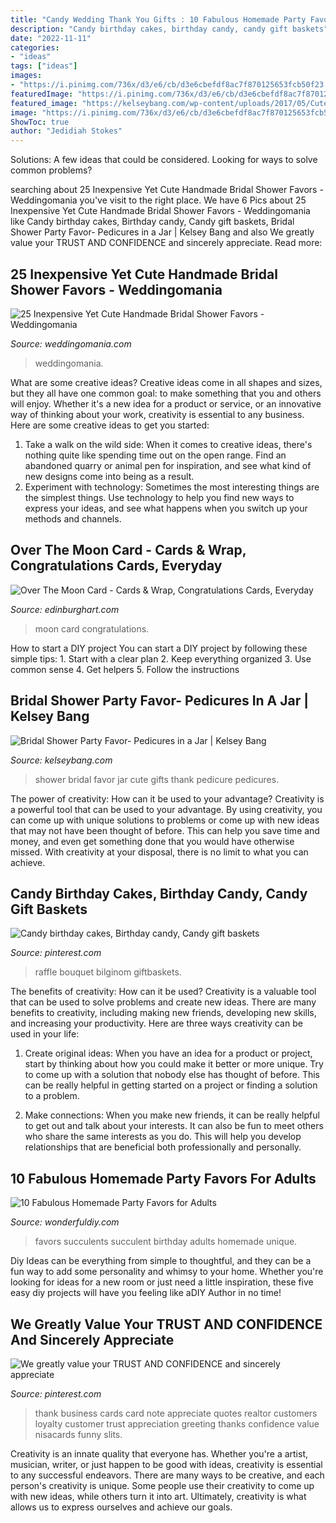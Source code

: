 ```yaml
---
title: "Candy Wedding Thank You Gifts : 10 Fabulous Homemade Party Favors For Adults"
description: "Candy birthday cakes, birthday candy, candy gift baskets"
date: "2022-11-11"
categories:
- "ideas"
tags: ["ideas"]
images:
- "https://i.pinimg.com/736x/d3/e6/cb/d3e6cbefdf8ac7f870125653fcb50f23.jpg"
featuredImage: "https://i.pinimg.com/736x/d3/e6/cb/d3e6cbefdf8ac7f870125653fcb50f23.jpg"
featured_image: "https://kelseybang.com/wp-content/uploads/2017/05/Cute-Bridal-Shower-Thank-You-Gifts-Pedicure-in-a-Jar-8.jpg"
image: "https://i.pinimg.com/736x/d3/e6/cb/d3e6cbefdf8ac7f870125653fcb50f23.jpg"
ShowToc: true
author: "Jedidiah Stokes"
---
```



Solutions: A few ideas that could be considered.
Looking for ways to solve common problems?

	

		
searching about 25 Inexpensive Yet Cute Handmade Bridal Shower Favors - Weddingomania you've visit to the right place. We have 6 Pics about 25 Inexpensive Yet Cute Handmade Bridal Shower Favors - Weddingomania like Candy birthday cakes, Birthday candy, Candy gift baskets, Bridal Shower Party Favor- Pedicures in a Jar | Kelsey Bang and also We greatly value your TRUST AND CONFIDENCE and sincerely appreciate. Read more:
		
    
## 25 Inexpensive Yet Cute Handmade Bridal Shower Favors - Weddingomania

<img loading=lazy src="https://i.weddingomania.com/2016/05/Handmade-Soap-Bridal-Shower-Favors.jpg" onerror="this.onerror=null;this.src='https://tse2.mm.bing.net/th?id=OIP.xSDTDpnOaNXZBjR0RnPE_AHaLH&amp;pid=15.1';" alt="25 Inexpensive Yet Cute Handmade Bridal Shower Favors - Weddingomania">

_Source: weddingomania.com_

>weddingomania. 

	

What are some creative ideas?
Creative ideas come in all shapes and sizes, but they all have one common goal: to make something that you and others will enjoy. Whether it's a new idea for a product or service, or an innovative way of thinking about your work, creativity is essential to any business. Here are some creative ideas to get you started: 
1. Take a walk on the wild side: When it comes to creative ideas, there's nothing quite like spending time out on the open range. Find an abandoned quarry or animal pen for inspiration, and see what kind of new designs come into being as a result. 
2. Experiment with technology: Sometimes the most interesting things are the simplest things. Use technology to help you find new ways to express your ideas, and see what happens when you switch up your methods and channels. 

    
## Over The Moon Card - Cards &amp; Wrap, Congratulations Cards, Everyday

<img loading=lazy src="https://www.edinburghart.com/wp-content/uploads/il_570xN.1254402159_hh1n.jpg" onerror="this.onerror=null;this.src='https://tse3.mm.bing.net/th?id=OIP.JCvCQ2T4N-JGSPceCopeyAHaFg&amp;pid=15.1';" alt="Over The Moon Card - Cards &amp; Wrap, Congratulations Cards, Everyday">

_Source: edinburghart.com_

>moon card congratulations. 

	

How to start a DIY project
You can start a DIY project by following these simple tips: 1. Start with a clear plan 2. Keep everything organized 3. Use common sense 4. Get helpers 5. Follow the instructions 
    
## Bridal Shower Party Favor- Pedicures In A Jar | Kelsey Bang

<img loading=lazy src="https://kelseybang.com/wp-content/uploads/2017/05/Cute-Bridal-Shower-Thank-You-Gifts-Pedicure-in-a-Jar-8.jpg" onerror="this.onerror=null;this.src='https://tse3.mm.bing.net/th?id=OIP.PMsPHBhZSkaH0Enqz1bhkQHaLH&amp;pid=15.1';" alt="Bridal Shower Party Favor- Pedicures in a Jar | Kelsey Bang">

_Source: kelseybang.com_

>shower bridal favor jar cute gifts thank pedicure pedicures. 

	

The power of creativity: How can it be used to your advantage?
Creativity is a powerful tool that can be used to your advantage. By using creativity, you can come up with unique solutions to problems or come up with new ideas that may not have been thought of before. This can help you save time and money, and even get something done that you would have otherwise missed. With creativity at your disposal, there is no limit to what you can achieve.

    
## Candy Birthday Cakes, Birthday Candy, Candy Gift Baskets

<img loading=lazy src="https://i.pinimg.com/1200x/8b/52/65/8b52654d57e46b013db31f6a35914d81.jpg" onerror="this.onerror=null;this.src='https://tse4.mm.bing.net/th?id=OIP.CEwK2NnxScq2eA2Y6cGvRgHaR-&amp;pid=15.1';" alt="Candy birthday cakes, Birthday candy, Candy gift baskets">

_Source: pinterest.com_

>raffle bouquet bilginom giftbaskets. 

	

The benefits of creativity: How can it be used?
Creativity is a valuable tool that can be used to solve problems and create new ideas. There are many benefits to creativity, including making new friends, developing new skills, and increasing your productivity. Here are three ways creativity can be used in your life: 
1. Create original ideas: When you have an idea for a product or project, start by thinking about how you could make it better or more unique. Try to come up with a solution that nobody else has thought of before. This can be really helpful in getting started on a project or finding a solution to a problem.

2. Make connections: When you make new friends, it can be really helpful to get out and talk about your interests. It can also be fun to meet others who share the same interests as you do. This will help you develop relationships that are beneficial both professionally and personally.

    
## 10 Fabulous Homemade Party Favors For Adults

<img loading=lazy src="https://cdn.wonderfuldiy.com/wp-content/uploads/2016/01/succulents.jpg" onerror="this.onerror=null;this.src='https://tse4.mm.bing.net/th?id=OIP.1VQ5x8aS-vgBPCVON3MFbgHaLH&amp;pid=15.1';" alt="10 Fabulous Homemade Party Favors for Adults">

_Source: wonderfuldiy.com_

>favors succulents succulent birthday adults homemade unique. 

	

Diy Ideas can be everything from simple to thoughtful, and they can be a fun way to add some personality and whimsy to your home. Whether you're looking for ideas for a new room or just need a little inspiration, these five easy diy projects will have you feeling like aDIY Author in no time!

    
## We Greatly Value Your TRUST AND CONFIDENCE And Sincerely Appreciate

<img loading=lazy src="https://i.pinimg.com/736x/d3/e6/cb/d3e6cbefdf8ac7f870125653fcb50f23.jpg" onerror="this.onerror=null;this.src='https://tse3.mm.bing.net/th?id=OIP.HyHnokYNNL5Cph6XhxYKPAAAAA&amp;pid=15.1';" alt="We greatly value your TRUST AND CONFIDENCE and sincerely appreciate">

_Source: pinterest.com_

>thank business cards card note appreciate quotes realtor customers loyalty customer trust appreciation greeting thanks confidence value nisacards funny slits. 

	

Creativity is an innate quality that everyone has. Whether you're a artist, musician, writer, or just happen to be good with ideas, creativity is essential to any successful endeavors. There are many ways to be creative, and each person's creativity is unique. Some people use their creativity to come up with new ideas, while others turn it into art. Ultimately, creativity is what allows us to express ourselves and achieve our goals.

